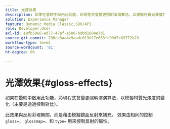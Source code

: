 ```yaml
---
title: 光澤效果
description: 如果在暈映中啟用此功能，彩現程式會變更照明演演算法，以模擬材質光澤度的變化（主要是透過控制對比）。
solution: Experience Manager
feature: Dynamic Media Classic,SDK/API
role: Developer,User
exl-id: e8fb5966-ed77-47af-a500-b9bd1604e7d1
source-git-commit: 790ce3aa4e9aadc019d17e663fc93d7c69772b23
workflow-type: tm+mt
source-wordcount: '81'
ht-degree: 0%

---
```


# 光澤效果{#gloss-effects}

如果在暈映中啟用此功能，彩現程式會變更照明演演算法，以模擬材質光澤度的變化（主要是透過控制對比）。

此效果與反射彩現無關，而是藉由模擬鏡面反射來補充。 效果由相同的控制 `gloss=`， `glossmap=`、和 `type=` 用來控制反射的屬性。
